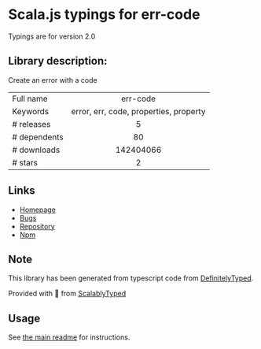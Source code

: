 
# Scala.js typings for err-code

Typings are for version 2.0

## Library description:
Create an error with a code

|                    |                 |
| ------------------ | :-------------: |
| Full name          | err-code |
| Keywords           | error, err, code, properties, property |
| # releases         | 5 |
| # dependents       | 80 |
| # downloads        | 142404066 |
| # stars            | 2 |

## Links
- [Homepage](https://github.com/IndigoUnited/js-err-code#readme)
- [Bugs](https://github.com/IndigoUnited/js-err-code/issues/)
- [Repository](https://github.com/IndigoUnited/js-err-code)
- [Npm](https://www.npmjs.com/package/err-code)
    


## Note
This library has been generated from typescript code from [DefinitelyTyped](https://definitelytyped.org).

Provided with :purple_heart: from [ScalablyTyped](https://github.com/oyvindberg/ScalablyTyped)

## Usage
See [the main readme](../../readme.md) for instructions.


